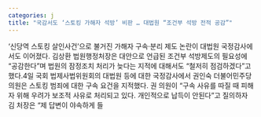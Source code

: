 ```yaml
---
categories: j
title: "국감서도 ‘스토킹 가해자 석방’ 비판 … 대법원 “조건부 석방 전적 공감”"
---
```

‘신당역 스토킹 살인사건’으로 불거진 가해자 구속·분리 제도 논란이 대법원 국정감사에서도 이어졌다. 김상환 법원행정처장은 대안으로 언급된 조건부 석방제도의 필요성에 “공감한다”며 법원의 잠정조치 처리가 늦다는 지적에 대해서도 “철저히 점검하겠다”고 했다.4일 국회 법제사법위원회의 대법원 등에 대한 국정감사에서 권인숙 더불어민주당 의원은 스토킹 범죄에 대한 구속 요건을 지적했다. 권 의원이 “구속 사유를 따질 때 피해자 위해 우려가 보조적 사유로 처리되고 있다. 개인적으로 납득이 안된다”고 질의하자 김 처장은 “제 답변이 야속하게 들